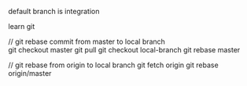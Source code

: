 default branch is integration

learn git

// git rebase commit from master to local branch    
git checkout master
git pull
git checkout local-branch
git rebase master

// git rebase from origin to local branch
git fetch origin
git rebase origin/master


